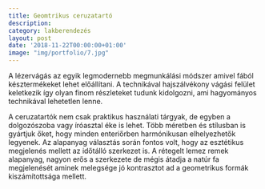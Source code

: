 ```yaml
---
title: Geomtrikus ceruzatartó
description:
category: lakberendezés
layout: post
date: '2018-11-22T00:00:00+01:00'
image: "img/portfolio/7.jpg"
---
```

A lézervágás az egyik legmodernebb megmunkálási módszer amivel fából késztermékeket lehet előállítani. A technikával hajszálvékony vágási felület keletkezik így olyan finom részleteket tudunk kidolgozni, ami hagyományos technikával lehetetlen lenne.

A ceruzatartók nem csak praktikus használati tárgyak, de egyben a dolgozószoba vagy íróasztal éke is lehet. Több méretben és stílusban is gyártjuk őket, hogy minden enteriőrben harmónikusan elhelyezhetők legyenek. Az alapanyag választás során fontos volt, hogy az esztétikus megjelenés mellett az időtálló szerkezet is. A rétegelt lemez remek alapanyag, nagyon erős a szerkezete de mégis átadja a natúr fa megjelenését aminek melegsége jó kontrasztot ad a geometrikus formák kiszámítottsága mellett.
